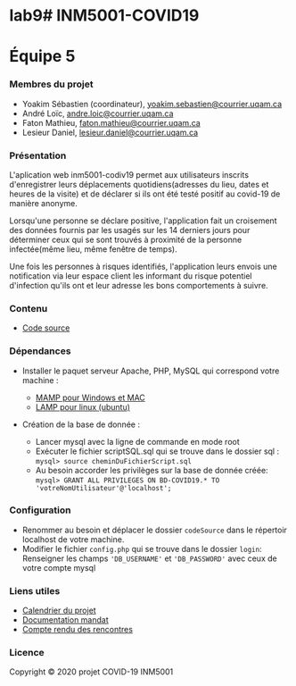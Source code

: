 # lab9# INM5001-COVID19
# Équipe 5


### Membres du projet
+ Yoakim Sébastien (coordinateur), yoakim.sebastien@courrier.uqam.ca
+ André Loïc, andre.loic@courrier.uqam.ca  
+ Faton Mathieu, faton.mathieu@courrier.uqam.ca
+ Lesieur Daniel, lesieur.daniel@courrier.uqam.ca

### Présentation
L'aplication web inm5001-codiv19 permet aux utilisateurs inscrits d'enregistrer leurs déplacements quotidiens(adresses du lieu, dates et heures de la visite) et de déclarer si ils ont été testé positif au covid-19 de manière anonyme.  

Lorsqu'une personne se déclare positive, l'application fait un croisement des données fournis par les usagés sur les 14 derniers jours pour déterminer ceux qui se sont trouvés à proximité de la personne infectée(même lieu, même fenêtre de temps).  

Une fois les personnes à risques identifiés, l'application leurs envois une notification via leur espace client les informant du risque potentiel 
d'infection qu'ils ont et leur adresse les bons comportements à suivre.

### Contenu
+ [Code source](https://gitlab.info.uqam.ca/lesieur.daniel/inm5001-covid19/-/tree/master/codeSource)

### Dépendances
- Installer le paquet serveur Apache, PHP, MySQL qui correspond votre machine :
  - [MAMP pour Windows et MAC](https://www.mamp.info/en/mamp/windows/)
  - [LAMP pour linux (ubuntu)](https://ubuntu.com/server/docs/lamp-applications)

- Création de la base de donnée :
  - Lancer mysql avec la ligne de commande en mode root  
  - Exécuter le fichier scriptSQL.sql qui se trouve dans le dossier sql :  
     ```mysql> source cheminDuFichierScript.sql```
  - Au besoin accorder les privilèges sur la base de donnée créée:  
     ```mysql> GRANT ALL PRIVILEGES ON BD-COVID19.* TO 'votreNomUtilisateur'@'localhost';```


### Configuration

- Renommer au besoin et déplacer le dossier ```codeSource``` dans le répertoir localhost de votre machine.
- Modifier le fichier ```config.php``` qui se trouve dans le dossier ```login```:  
  Renseigner les champs ```'DB_USERNAME'``` et ```'DB_PASSWORD'``` avec ceux de votre compte mysql



### Liens utiles
+ [Calendrier du projet](https://calendar.google.com/calendar/u/0?cid=MW80dm5rYTJ2M2U0amtiMW81aDhsZHNxajhAZ3JvdXAuY2FsZW5kYXIuZ29vZ2xlLmNvbQ)
+ [Documentation mandat](https://drive.google.com/drive/folders/1FrXC_YmL6FNUVEj0qr2Toi7Ssth-p52p?usp=sharing)
+ [Compte rendu des rencontres](https://docs.google.com/document/d/19LNOsKly7Fvz6T6qtlRWqnrli2xr52PBQkL-vL6xTsg/edit?usp=sharing)

### Licence
Copyright &copy; 2020 projet COVID-19 INM5001

